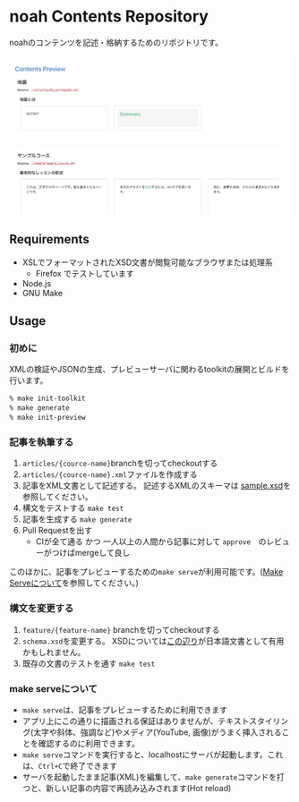 # noah Contents Repository

noahのコンテンツを記述・格納するためのリポジトリです。

![プレビュー画面の例](./docs/preview.png)
## Requirements
- XSLでフォーマットされたXSD文書が閲覧可能なブラウザまたは処理系
  - Firefox でテストしています
- Node.js
- GNU Make

## Usage

### 初めに

XMLの検証やJSONの生成、プレビューサーバに関わるtoolkitの展開とビルドを行います。

```zsh
% make init-toolkit
% make generate
% make init-preview
```

### 記事を執筆する

1. `articles/{cource-name}`branchを切ってcheckoutする
2. `articles/{cource-name}.xml`ファイルを作成する
3. 記事をXML文書として記述する。
記述するXMLのスキーマは [sample.xsd](sample.xsd)を参照してください。
4. 構文をテストする `make test`
5. 記事を生成する `make generate`
6. Pull Requestを出す
   - CIが全て通る かつ 一人以上の人間から記事に対して `approve`　のレビューがつけばmergeして良し

このほかに、記事をプレビューするための`make serve`が利用可能です。([Make Serveについて](#make-serveについて)を参照してください。)

### 構文を変更する
1. `feature/{feature-name}` branchを切ってcheckoutする
2. `schema.xsd`を変更する。
XSDについては[この辺り](https://www.mlab.im.dendai.ac.jp/~yamada/web/xml/xmlschema.html)が日本語文書として有用かもしれません。
3. 既存の文書のテストを通す `make test`

### make serveについて
-  `make serve`は、記事をプレビューするために利用できます
- アプリ上にこの通りに描画される保証はありませんが、テキストスタイリング(太字や斜体、強調など)やメディア(YouTube, 画像)がうまく挿入されることを確認するのに利用できます。
- `make serve`コマンドを実行すると、localhostにサーバが起動します。これは、`Ctrl+C`で終了できます
- サーバを起動したまま記事(XML)を編集して、`make generate`コマンドを打つと、新しい記事の内容で再読み込みされます(Hot reload)



